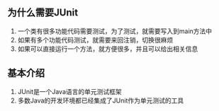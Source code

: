 ## 为什么需要JUnit

1. 一个类有很多功能代码需要测试，为了测试，就需要写入到main方法中
2. 如果有多个功能代码测试，就需要来回注销，切换很麻烦
3. 如果可以直接运行一个方法，就方便很多，并且可以给出相关信息

## 基本介绍

1. JUnit是一个Java语言的单元测试框架
2. 多数Java的开发环境都已经集成了JUnit作为单元测试的工具
